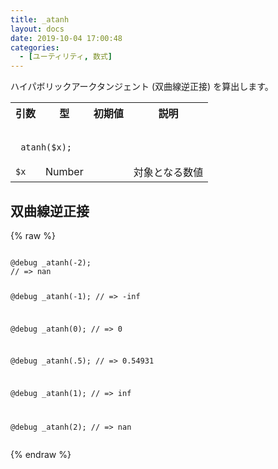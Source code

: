 ```yaml
---
title: _atanh
layout: docs
date: 2019-10-04 17:00:48
categories:
  - [ユーティリティ, 数式]
---
```


ハイパボリックアークタンジェント (双曲線逆正接) を算出します。

<table>
  <tr>
    <th>引数</th>
    <th>型</th>
    <th>初期値</th>
    <th>説明</th>
  </tr>
  <tr>
    <td colspan="4">
      <pre class="language-scss"><code>
_atanh($x);
</code></pre>
    </td>
  </tr>
  <tr>
    <td><code>$x</code></td>
    <td>Number</td>
    <td></td>
    <td>対象となる数値</td>
  </tr>
</table>

## 双曲線逆正接

<div class="c demo">
  <div class="code">
    {% raw %}
      <pre class="language-scss"><code>
@debug _atanh(-2);
// => nan

@debug _atanh(-1);
// => -inf

@debug _atanh(0);
// => 0

@debug _atanh(.5);
// => 0.54931

@debug _atanh(1);
// => inf

@debug _atanh(2);
// => nan
</code></pre>
    {% endraw %}
  </div>
</div>